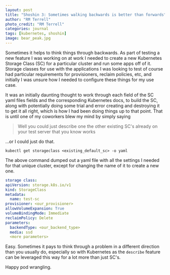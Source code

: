 ```yaml
---
layout: post
title: "Shoshin 3: Sometimes walking backwards is better than forwards"
author: "RM Terrell"
photo_credit: "RM Terrell"
categories: journal
tags: [kubernetes, shoshin]
image: bear_peak.jpg
---
```


Sometimes it helps to think things through backwards. As part of testing a new feature I was working on at work I needed to create a new Kubernetes Storage Class (SC) for a particular cluster and run some apps off of it. Storage classes for use with the applications I was looking to test of course had particular requirements for provisioners, reclaim policies, etc, and initially I was unsure how I needed to configure these things for my use case.

It was an initially daunting thought to work through each field of the SC yaml files fields and the corresponding Kubernetes docs, to build the SC, along with potentially doing some trial and error creating and destroying it to get it all right, which is how I had been doing things up to that point. That is until one of my coworkers blew my mind by simply saying

> Well you could just describe one the other existing SC's already on your test server that you know works

...or I could just do that.

```console
kubectl get storageclass <existing_default_sc> -o yaml
```

The above command dumped out a yaml file with all the settings I needed for that unique cluster, except for changing the name of it to create a new one.

```yaml
storage class:
apiVersion: storage.k8s.io/v1
kind: StorageClass
metadata:
  name: test-sc 
provisioner: <our_provisioner>
allowVolumeExpansion: True
volumeBindingMode: Immediate
reclaimPolicy: Delete
parameters:
  backendType: <our_backend_type>
  media: ssd
  <more parameters>
```

Easy. Sometimes it pays to think through a problem in a different direction than you usually do, especially so with Kubernetes as the `describe` feature can be leveraged this way for a lot more than just SC's.

Happy pod wrangling.
